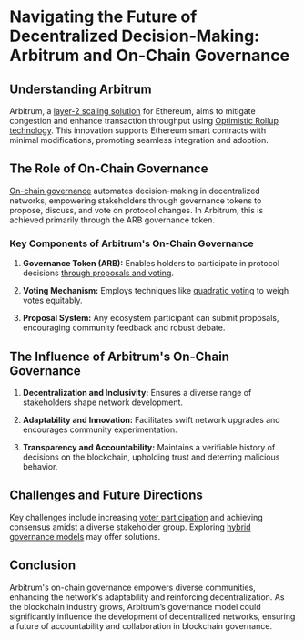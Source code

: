 # Navigating the Future of Decentralized Decision-Making: Arbitrum and On-Chain Governance

## Understanding Arbitrum

Arbitrum, a [layer-2 scaling solution](https://offchainlabs.com/) for Ethereum, aims to mitigate congestion and enhance transaction throughput using [Optimistic Rollup technology](https://ethereum.org/en/developers/docs/scaling/optimistic-rollups/). This innovation supports Ethereum smart contracts with minimal modifications, promoting seamless integration and adoption.

## The Role of On-Chain Governance

[On-chain governance](https://blog.ethereum.org/2021/11/18/onchain-governance/) automates decision-making in decentralized networks, empowering stakeholders through governance tokens to propose, discuss, and vote on protocol changes. In Arbitrum, this is achieved primarily through the ARB governance token.

### Key Components of Arbitrum's On-Chain Governance

1. **Governance Token (ARB):** Enables holders to participate in protocol decisions [through proposals and voting](https://arbitrum.foundation/docs/intro/what-is-arbitrum/).
   
2. **Voting Mechanism:** Employs techniques like [quadratic voting](https://en.wikipedia.org/wiki/Quadratic_voting) to weigh votes equitably.

3. **Proposal System:** Any ecosystem participant can submit proposals, encouraging community feedback and robust debate.

## The Influence of Arbitrum's On-Chain Governance

1. **Decentralization and Inclusivity:** Ensures a diverse range of stakeholders shape network development.

2. **Adaptability and Innovation:** Facilitates swift network upgrades and encourages community experimentation.

3. **Transparency and Accountability:** Maintains a verifiable history of decisions on the blockchain, upholding trust and deterring malicious behavior.

## Challenges and Future Directions

Key challenges include increasing [voter participation](https://cointelegraph.com/news/voter-fatigue-in-decentralized-governance) and achieving consensus amidst a diverse stakeholder group. Exploring [hybrid governance models](https://consensys.net/blog/blockchain-explained/what-is-on-chain-governance-global-interest-meets-kindergarten-politics/) may offer solutions.

## Conclusion

Arbitrum's on-chain governance empowers diverse communities, enhancing the network's adaptability and reinforcing decentralization. As the blockchain industry grows, Arbitrum’s governance model could significantly influence the development of decentralized networks, ensuring a future of accountability and collaboration in blockchain governance.